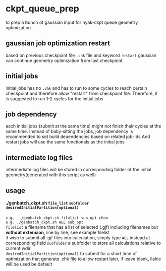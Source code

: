 # ckpt_queue_prep
to prep a bunch of gaussian input for hyak-ckpt queue geometry optimization
## gaussian job optimization restart
based on previous checkpoint file `.chk` file and keyword `restart` gaussian can continue geometry optimization from 
last checkpoint
## initial jobs
initial jobs has no `.chk` and has to run to some cycles to reach certain checkpoint and therefore allow "restart" from
checkpoint file. Therefore, it is suggested to run 1-2 cycles for the initial jobs 
## job dependency
each initial jobs (submit at the same time) might not finish their cycles at the same time.
Instead of baby-sitting the jobs, job dependency is recommended to set build dependencies based on related job-ids
And restart jobs will use the same functionals as the initial jobs
## intermediate log files
intermediate log files will be stored in corresponding folder of the initial geometry(generated with this script as well)
## usage
#### ./genbatch_ckpt.sh `file_list` `subfolder` `desiredInitialPartition(optional)`  
  `e.g.  ./genbatch_ckpt.sh filelist sub_opt chem`  
  `e.g. ./genbatch_ckpt.sh ALL sub_opt`   
`filelist` a filename that has a list of selected (.gjf) including filenames but  __without extension__, line by line, see example filelist  
if wish to submit all .gjf files into calculation, simply type `ALL` instead at corresponding field
`subfolder` a subfolder to store all calculations relative to current wdir  
`desiredInitialPartition(optional)` to submit for a short time of optimization that generate .chk file to allow restart later,
if leave blank, ilahie will be used be default  



